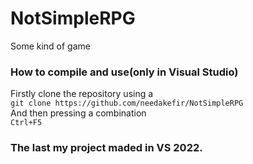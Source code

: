 # NotSimpleRPG
Some kind of game
### How to compile and use(only in Visual Studio)
 Firstly clone the repository using a   
`git clone https://github.com/needakefir/NotSimpleRPG`  
 And then pressing a combination  
`Ctrl+F5`  
### The last my project maded in VS 2022.
